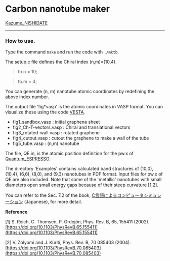 

# Carbon nanotube maker

[Kazume_NISHIDATE](kazume.nishidate@gmail.com)

-------------------------------------------------------------------------------

### How to use.

  Type the command `make` and run the code with `./mktb`.

  The setup.c file defines the Chiral index (n,m)=(10,4).

> tb.n =  10;

> tb.m =  4;
  
  You can generate (n, m) nanotube atomic coordinates by redefining the above index number.

  
  The output file 'fig*vasp' is the atomic coordinates in VASP format. You can visualize these using the code [VESTA](https://jp-minerals.org/vesta/jp/).

- fig1_sandbox.vasp : initial graphene sheet
- fig2_Ch-T-vectors.vasp : Chiral and translational vectors
- fig3_rotated-wall.vasp : rotated graphene 
- fig4_cutout.vasp : cutout the graphene to make a wall of the tube
- fig5_tube.vasp : (n,m) nanotube 
  
The file, QE.in, is the atomic position definition for the pw.x of [Quantum_ESPRESSO](https://www.quantum-espresso.org/).

The directory 'Examples' contains calculated band structures of (10,0), (10,4), (6,6), (8,0), and (9,3) nanotubes in PDF format. Input files for pw.x of QE are also included. Note that some of the 'metallic' nanotubes with small diameters open small energy gaps because of their steep curvature [1,2].
  
You can refer to the Sec. 7.2 of the book, [C言語によるコンピュータシミュレーション](http://web.cc.iwate-u.ac.jp/~nisidate/main.pdf) (Japanese), for more detail.
  
**Reference**

[1] S. Reich, C. Thomsen, P. Ordej&oacute;n, Phys. Rev. B, 65, 155411 (2002).
[https://doi.org/10.1103/PhysRevB.65.155411](https://doi.org/10.1103/PhysRevB.65.155411)

[2] V. Z&oacute;lyomi and J. K&uuml;riti, Phys. Rev. B, 70 085403 (2004).
[https://doi.org/10.1103/PhysRevB.70.085403](https://doi.org/10.1103/PhysRevB.70.085403)
